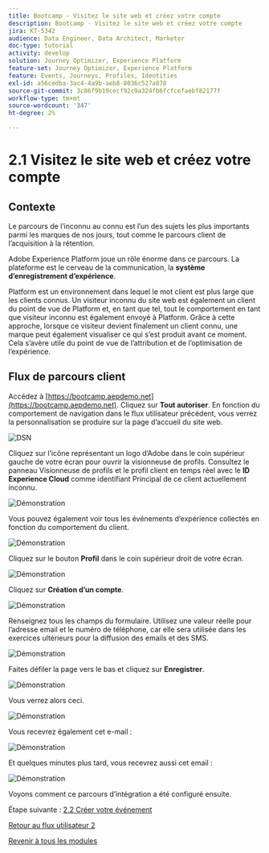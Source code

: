 ```yaml
---
title: Bootcamp - Visitez le site web et créez votre compte
description: Bootcamp - Visitez le site web et créez votre compte
jira: KT-5342
audience: Data Engineer, Data Architect, Marketer
doc-type: tutorial
activity: develop
solution: Journey Optimizer, Experience Platform
feature-set: Journey Optimizer, Experience Platform
feature: Events, Journeys, Profiles, Identities
exl-id: a56cedba-3ac4-4a9b-aeb8-8036c527a878
source-git-commit: 3c86f9b19cecf92c9a324fb6fcfcefaebf82177f
workflow-type: tm+mt
source-wordcount: '347'
ht-degree: 2%

---
```


# 2.1 Visitez le site web et créez votre compte

## Contexte

Le parcours de l’inconnu au connu est l’un des sujets les plus importants parmi les marques de nos jours, tout comme le parcours client de l’acquisition à la rétention.

Adobe Experience Platform joue un rôle énorme dans ce parcours. La plateforme est le cerveau de la communication, la **système d’enregistrement d’expérience**.

Platform est un environnement dans lequel le mot client est plus large que les clients connus. Un visiteur inconnu du site web est également un client du point de vue de Platform et, en tant que tel, tout le comportement en tant que visiteur inconnu est également envoyé à Platform. Grâce à cette approche, lorsque ce visiteur devient finalement un client connu, une marque peut également visualiser ce qui s’est produit avant ce moment. Cela s’avère utile du point de vue de l’attribution et de l’optimisation de l’expérience.

## Flux de parcours client

Accédez à [https://bootcamp.aepdemo.net](https://bootcamp.aepdemo.net). Cliquez sur **Tout autoriser**. En fonction du comportement de navigation dans le flux utilisateur précédent, vous verrez la personnalisation se produire sur la page d’accueil du site web.

![DSN](./images/web8.png)

Cliquez sur l’icône représentant un logo d’Adobe dans le coin supérieur gauche de votre écran pour ouvrir la visionneuse de profils. Consultez le panneau Visionneuse de profils et le profil client en temps réel avec le **ID Experience Cloud** comme identifiant Principal de ce client actuellement inconnu.

![Démonstration](./images/pv1.png)

Vous pouvez également voir tous les événements d’expérience collectés en fonction du comportement du client.

![Démonstration](./images/pv3.png)

Cliquez sur le bouton **Profil** dans le coin supérieur droit de votre écran.

![Démonstration](./images/pv4.png)

Cliquez sur **Création d’un compte**.

![Démonstration](./images/pv5.png)

Renseignez tous les champs du formulaire. Utilisez une valeur réelle pour l’adresse email et le numéro de téléphone, car elle sera utilisée dans les exercices ultérieurs pour la diffusion des emails et des SMS.

![Démonstration](./images/pv7.png)

Faites défiler la page vers le bas et cliquez sur **Enregistrer**.

![Démonstration](./images/pv8.png)

Vous verrez alors ceci.

![Démonstration](./images/pv9.png)

Vous recevrez également cet e-mail :

![Démonstration](./images/pv10.png)

Et quelques minutes plus tard, vous recevrez aussi cet email :

![Démonstration](./images/pv11.png)

Voyons comment ce parcours d’intégration a été configuré ensuite.

Étape suivante : [2.2 Créer votre événement](./ex2.md)

[Retour au flux utilisateur 2](./uc2.md)

[Revenir à tous les modules](../../overview.md)
